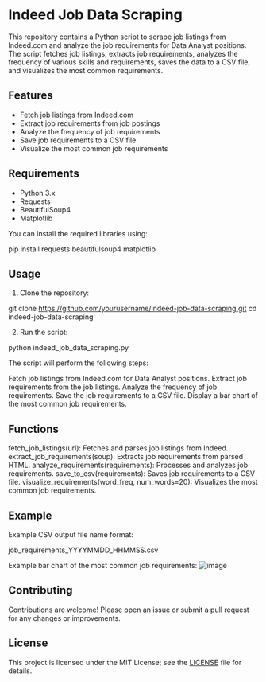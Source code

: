 # Indeed Job Data Scraping

This repository contains a Python script to scrape job listings from Indeed.com and analyze the job requirements for Data Analyst positions. The script fetches job listings, extracts job requirements, analyzes the frequency of various skills and requirements, saves the data to a CSV file, and visualizes the most common requirements.

## Features

- Fetch job listings from Indeed.com
- Extract job requirements from job postings
- Analyze the frequency of job requirements
- Save job requirements to a CSV file
- Visualize the most common job requirements

## Requirements

- Python 3.x
- Requests
- BeautifulSoup4
- Matplotlib

You can install the required libraries using:

pip install requests beautifulsoup4 matplotlib

## Usage
1. Clone the repository:

git clone https://github.com/yourusername/indeed-job-data-scraping.git
cd indeed-job-data-scraping

2. Run the script:

python indeed_job_data_scraping.py

The script will perform the following steps:

Fetch job listings from Indeed.com for Data Analyst positions.
Extract job requirements from the job listings.
Analyze the frequency of job requirements.
Save the job requirements to a CSV file.
Display a bar chart of the most common job requirements.

## Functions
fetch_job_listings(url): Fetches and parses job listings from Indeed.
extract_job_requirements(soup): Extracts job requirements from parsed HTML.
analyze_requirements(requirements): Processes and analyzes job requirements.
save_to_csv(requirements): Saves job requirements to a CSV file.
visualize_requirements(word_freq, num_words=20): Visualizes the most common job requirements.

## Example
Example CSV output file name format:

job_requirements_YYYYMMDD_HHMMSS.csv

Example bar chart of the most common job requirements:
![image](https://github.com/JaCar-868/Indeed_Job_Scraping_Analysis/assets/172214426/0d1403de-1c54-479f-960f-0873687c51c5)


## Contributing
Contributions are welcome! Please open an issue or submit a pull request for any changes or improvements.

## License
This project is licensed under the MIT License; see the [LICENSE](https://github.com/JaCar-868/Indeed_Job_Scraping_Analysis/blob/main/LICENSE) file for details.
